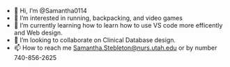 - 👋 Hi, I’m @Samantha0114
- 👀 I’m interested in running, backpacking, and video games
- 🌱 I’m currently learning how to learn how to use VS code more efficently and Web design.
- 💞️ I’m looking to collaborate on Clinical Database design. 
- 📫 How to reach me Samantha.Stebleton@nurs.utah.edu or by number 740-856-2625
